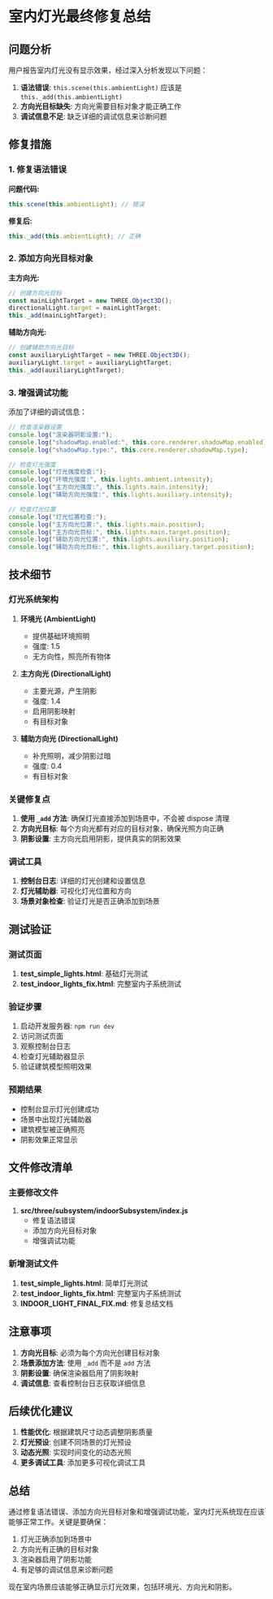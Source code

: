 # 室内灯光最终修复总结

## 问题分析

用户报告室内灯光没有显示效果，经过深入分析发现以下问题：

1. **语法错误**: `this.scene(this.ambientLight)` 应该是 `this._add(this.ambientLight)`
2. **方向光目标缺失**: 方向光需要目标对象才能正确工作
3. **调试信息不足**: 缺乏详细的调试信息来诊断问题

## 修复措施

### 1. 修复语法错误

**问题代码:**

```javascript
this.scene(this.ambientLight); // 错误
```

**修复后:**

```javascript
this._add(this.ambientLight); // 正确
```

### 2. 添加方向光目标对象

**主方向光:**

```javascript
// 创建方向光目标
const mainLightTarget = new THREE.Object3D();
directionalLight.target = mainLightTarget;
this._add(mainLightTarget);
```

**辅助方向光:**

```javascript
// 创建辅助方向光目标
const auxiliaryLightTarget = new THREE.Object3D();
auxiliaryLight.target = auxiliaryLightTarget;
this._add(auxiliaryLightTarget);
```

### 3. 增强调试功能

添加了详细的调试信息：

```javascript
// 检查渲染器设置
console.log("渲染器阴影设置:");
console.log("shadowMap.enabled:", this.core.renderer.shadowMap.enabled);
console.log("shadowMap.type:", this.core.renderer.shadowMap.type);

// 检查灯光强度
console.log("灯光强度检查:");
console.log("环境光强度:", this.lights.ambient.intensity);
console.log("主方向光强度:", this.lights.main.intensity);
console.log("辅助方向光强度:", this.lights.auxiliary.intensity);

// 检查灯光位置
console.log("灯光位置检查:");
console.log("主方向光位置:", this.lights.main.position);
console.log("主方向光目标:", this.lights.main.target.position);
console.log("辅助方向光位置:", this.lights.auxiliary.position);
console.log("辅助方向光目标:", this.lights.auxiliary.target.position);
```

## 技术细节

### 灯光系统架构

1. **环境光 (AmbientLight)**

   - 提供基础环境照明
   - 强度: 1.5
   - 无方向性，照亮所有物体

2. **主方向光 (DirectionalLight)**

   - 主要光源，产生阴影
   - 强度: 1.4
   - 启用阴影映射
   - 有目标对象

3. **辅助方向光 (DirectionalLight)**
   - 补充照明，减少阴影过暗
   - 强度: 0.4
   - 有目标对象

### 关键修复点

1. **使用 `_add` 方法**: 确保灯光直接添加到场景中，不会被 dispose 清理
2. **方向光目标**: 每个方向光都有对应的目标对象，确保光照方向正确
3. **阴影设置**: 主方向光启用阴影，提供真实的阴影效果

### 调试工具

1. **控制台日志**: 详细的灯光创建和设置信息
2. **灯光辅助器**: 可视化灯光位置和方向
3. **场景对象检查**: 验证灯光是否正确添加到场景

## 测试验证

### 测试页面

1. **test_simple_lights.html**: 基础灯光测试
2. **test_indoor_lights_fix.html**: 完整室内子系统测试

### 验证步骤

1. 启动开发服务器: `npm run dev`
2. 访问测试页面
3. 观察控制台日志
4. 检查灯光辅助器显示
5. 验证建筑模型照明效果

### 预期结果

- 控制台显示灯光创建成功
- 场景中出现灯光辅助器
- 建筑模型被正确照亮
- 阴影效果正常显示

## 文件修改清单

### 主要修改文件

1. **src/three/subsystem/indoorSubsystem/index.js**
   - 修复语法错误
   - 添加方向光目标对象
   - 增强调试功能

### 新增测试文件

1. **test_simple_lights.html**: 简单灯光测试
2. **test_indoor_lights_fix.html**: 完整室内子系统测试
3. **INDOOR_LIGHT_FINAL_FIX.md**: 修复总结文档

## 注意事项

1. **方向光目标**: 必须为每个方向光创建目标对象
2. **场景添加方法**: 使用 `_add` 而不是 `add` 方法
3. **阴影设置**: 确保渲染器启用了阴影映射
4. **调试信息**: 查看控制台日志获取详细信息

## 后续优化建议

1. **性能优化**: 根据建筑尺寸动态调整阴影质量
2. **灯光预设**: 创建不同场景的灯光预设
3. **动态光照**: 实现时间变化的动态光照
4. **更多调试工具**: 添加更多可视化调试工具

## 总结

通过修复语法错误、添加方向光目标对象和增强调试功能，室内灯光系统现在应该能够正常工作。关键是要确保：

1. 灯光正确添加到场景中
2. 方向光有正确的目标对象
3. 渲染器启用了阴影功能
4. 有足够的调试信息来诊断问题

现在室内场景应该能够正确显示灯光效果，包括环境光、方向光和阴影。
